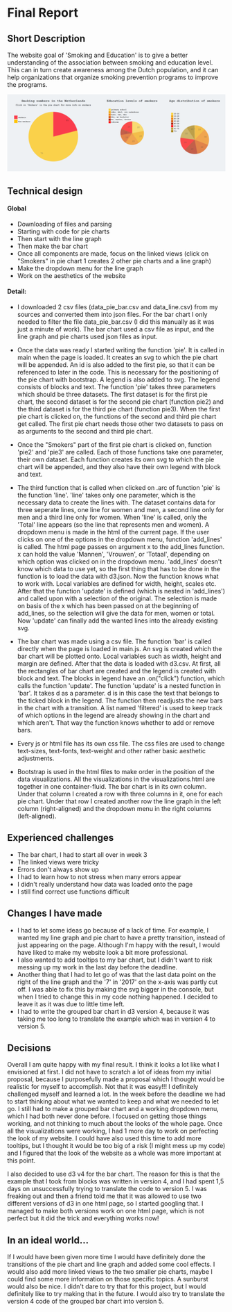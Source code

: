 # Final Report

## Short Description
The website goal of 'Smoking and Education' is to give a better understanding of the association between smoking and education level. This can in turn create awareness among the Dutch population, and it can help organizations that organize smoking prevention programs to improve the programs.

![alt text](doc/pie-charts.PNG)

## Technical design
#### Global
- Downloading of files and parsing
- Starting with code for pie charts
- Then start with the line graph
- Then make the bar chart
- Once all components are made, focus on the linked views (click on "Smokers" in pie chart 1 creates 2 other pie charts and a line graph)
- Make the dropdown menu for the line graph
- Work on the aesthetics of the website

#### Detail:
- I downloaded 2 csv files (data_pie_bar.csv and data_line.csv) from my sources and converted them into json files. For the bar chart I only needed to filter the file data_pie_bar.csv (I did this manually as it was just a minute of work). The bar chart used a csv file as input, and the line graph and pie charts used json files as input.

- Once the data was ready I started writing the function 'pie'. It is called in main when the page is loaded. It creates an svg to which the pie chart will be appended. An id is also added to the first pie, so that it can be referenced to later in the code. This is necessary for the positioning of the pie chart with bootstrap. A legend is also added to svg. The legend consists of blocks and text. The function 'pie' takes three parameters which should be three datasets. The first dataset is for the first pie chart, the second dataset is for the second pie chart (function pie2) and the third dataset is for the third pie chart (function pie3). When the first pie chart is clicked on, the functions of the second and third pie chart get called. The first pie chart needs those other two datasets to pass on as arguments to the second and third pie chart.

- Once the "Smokers" part of the first pie chart is clicked on, function 'pie2' and 'pie3' are called. Each of those functions take one parameter, their own dataset. Each function creates its own svg to which the pie chart will be appended, and they also have their own legend with block and text.

- The third function that is called when clicked on .arc of function 'pie' is the function 'line'. 'line' takes only one parameter, which is the necessary data to create the lines with. The dataset contains data for three seperate lines, one line for women and men, a second line only for men and a third line only for women. When 'line' is called, only the 'Total' line appears (so the line that represents men and women). A dropdown menu is made in the html of the current page. If the user clicks on one of the options in the dropdown menu, function 'add_lines' is called. The html page passes on argument x to the add_lines function. x can hold the value 'Mannen', 'Vrouwen', or 'Totaal', depending on which option was clicked on in the dropdown menu. 'add_lines' doesn't know which data to use yet, so the first thing that has to be done in the function is to load the data with d3.json. Now the function knows what to work with. Local variables are defined for width, height, scales etc. After that the function 'update' is defined (which is nested in 'add_lines') and called upon with a selection of the original. The selection is made on basis of the x which has been passed on at the beginning of add_lines, so the selection will give the data for men, women or total. Now 'update' can finally add the wanted lines into the already existing svg.

- The bar chart was made using a csv file. The function 'bar' is called directly when the page is loaded in main.js. An svg is created which the bar chart will be plotted onto. Local variables such as width, height and margin are defined. After that the data is loaded with d3.csv. At first, all the rectangles of bar chart are created and the legend is created with block and text. The blocks in legend have an .on("click") function, which calls the function 'update'. The function 'update' is a nested function in 'bar'. It takes d as a parameter. d is in this case the text that belongs to the ticked block in the legend. The function then readjusts the new bars in the chart with a transition. A list named 'filtered' is used to keep track of which options in the legend are already showing in the chart and which aren't. That way the function knows whether to add or remove bars.

- Every js or html file has its own css file. The css files are used to change text-sizes, text-fonts, text-weight and other rather basic aesthetic adjustments.

- Bootstrap is used in the html files to make order in the position of the data visualizations. All the visualizations in the visualizations.html are together in one container-fluid. The bar chart is in its own column. Under that column I created a row with three columns in it, one for each pie chart. Under that row I created another row the line graph in the left column (right-aligned) and the dropdown menu in the right columns (left-aligned).

## Experienced challenges
- The bar chart, I had to start all over in week 3
- The linked views were tricky
- Errors don't always show up
- I had to learn how to not stress when many errors appear
- I didn't really understand how data was loaded onto the page
- I still find correct use functions difficult

## Changes I have made
- I had to let some ideas go because of a lack of time. For example, I wanted my line graph and pie chart to have a pretty transition, instead of just appearing on the page. Although I'm happy with the result, I would have liked to make my website look a bit more professional.
- I also wanted to add tooltips to my bar chart, but I didn't want to risk messing up my work in the last day before the deadline.
- Another thing that I had to let go of was that the last data point on the right of the line graph and the '7' in '2017' on the x-axis was partly cut off. I was able to fix this by making the svg bigger in the console, but when I tried to change this in my code nothing happened. I decided to leave it as it was due to little time left.
- I had to write the grouped bar chart in d3 version 4, because it was taking me too long to translate the example which was in version 4 to version 5.

## Decisions
Overall I am quite happy with my final result. I think it looks a lot like what I envisioned at first. I did not have to scratch a lot of ideas from my initial proposal, because I purposefully made a proposal which I thought would be realistic for myself to accomplish. Not that it was easy!!! I definitely challenged myself and learned a lot. In the week before the deadline we had to start thinking about what we wanted to keep and what we needed to let go. I still had to make a grouped bar chart and a working dropdown menu, which I had both never done before. I focused on getting those things working, and not thinking to much about the looks of the whole page. Once all the visualizations were working, I had 1 more day to work on perfecting the look of my website. I could have also used this time to add more tooltips, but I thought it would be too big of a risk (I might mess up my code) and I figured that the look of the website as a whole was more important at this point.

I also decided to use d3 v4 for the bar chart. The reason for this is that the example that I took from blocks was written in version 4, and I had spent 1,5 days on unsuccessfully trying to translate the code to version 5. I was freaking out and then a friend told me that it was allowed to use two different versions of d3 in one html page, so I started googling that. I managed to make both versions work on one html page, which is not perfect but it did the trick and everything works now!

## In an ideal world...
If I would have been given more time I would have definitely done the transitions of the pie chart and line graph and added some cool effects. I would also add more linked views to the two smaller pie charts, maybe I could find some more information on those specific topics. A sunburst would also be nice. I didn't dare to try that for this project, but I would definitely like to try making that in the future. I would also try to translate the version 4 code of the grouped bar chart into version 5.
